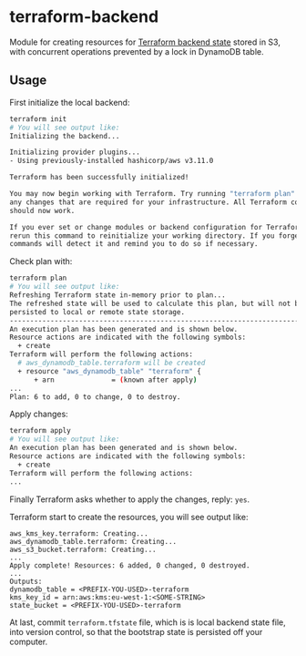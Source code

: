 # terraform-backend

Module for creating resources for [Terraform backend state](https://www.terraform.io/docs/backends/index.html) stored in S3, with concurrent operations prevented by a lock in DynamoDB table.

## Usage

First initialize the local backend:

```bash
terraform init
# You will see output like:
Initializing the backend...

Initializing provider plugins...
- Using previously-installed hashicorp/aws v3.11.0

Terraform has been successfully initialized!

You may now begin working with Terraform. Try running "terraform plan" to see
any changes that are required for your infrastructure. All Terraform commands
should now work.

If you ever set or change modules or backend configuration for Terraform,
rerun this command to reinitialize your working directory. If you forget, other
commands will detect it and remind you to do so if necessary.
```

Check plan with:

```bash
terraform plan
# You will see output like:
Refreshing Terraform state in-memory prior to plan...
The refreshed state will be used to calculate this plan, but will not be
persisted to local or remote state storage.
------------------------------------------------------------------------
An execution plan has been generated and is shown below.
Resource actions are indicated with the following symbols:
  + create
Terraform will perform the following actions:
  # aws_dynamodb_table.terraform will be created
  + resource "aws_dynamodb_table" "terraform" {
      + arn              = (known after apply)
...
Plan: 6 to add, 0 to change, 0 to destroy.
```

Apply changes:

```bash
terraform apply
# You will see output like:
An execution plan has been generated and is shown below.
Resource actions are indicated with the following symbols:
  + create
Terraform will perform the following actions:
...
```

Finally Terraform asks whether to apply the changes, reply: `yes`.

Terraform start to create the resources, you will see output like:

```
aws_kms_key.terraform: Creating...
aws_dynamodb_table.terraform: Creating...
aws_s3_bucket.terraform: Creating...
...
Apply complete! Resources: 6 added, 0 changed, 0 destroyed.
...
Outputs:
dynamodb_table = <PREFIX-YOU-USED>-terraform
kms_key_id = arn:aws:kms:eu-west-1:<SOME-STRING>
state_bucket = <PREFIX-YOU-USED>-terraform
```

At last, commit `terraform.tfstate` file, which is is local backend state file, into version control, so that the bootstrap state is persisted off your computer.
